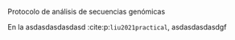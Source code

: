 Protocolo de análisis de secuencias genómicas 

En la asdasdasdasdasd :cite:p:`liu2021practical`, asdasdasdasdgf


